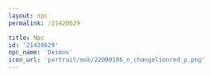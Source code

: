 ```yaml
---
layout: npc
permalink: /21420629

title: Npc
id: '21420629'
npc_name: 'Deimos'
icon_url: 'portrait/mob/22000106_n_changelionred_p.png'
---
```

